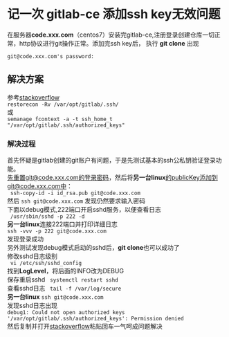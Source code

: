 # 记一次 gitlab-ce 添加ssh key无效问题
在服务器**code.xxx.com**（centos7）安装完gitlab-ce,注册登录创建仓库一切正常，http协议进行git操作正常。添加完ssh key后，
执行 **git clone** 
出现 
```
git@code.xxx.com's password:
```
## 解决方案
参考[stackoverflow](https://stackoverflow.com/questions/20440096/google-cloud-engine-permission-denied-publickey-gssapi-keyex-gssapi-with-mic/26204443#26204443)   
``` restorecon -Rv /var/opt/gitlab/.ssh/ ```  
或  
``` semanage fcontext -a -t ssh_home_t "/var/opt/gitlab/.ssh/authorized_keys" ```
### 解决过程

首先怀疑是gitlab创建的git账户有问题，于是先测试基本的ssh公私钥验证登录功能。  
先重置git@code.xxx.com的登录密码，然后将**另一台linux**的publicKey添加到git@code.xxx.com中：  
``` ssh-copy-id -i id_rsa.pub git@code.xxx.com```  
然后 ` ssh git@code.xxx.com `  发现仍然要求输入密码  
下面以debug模式,222端口开启sshd服务，以便查看日志  
``` /usr/sbin/sshd -p 222 -d```  
**另一台linux**连接222端口并打印详细日志  
```ssh -vvv -p 222 git@code.xxx.com```  
发现登录成功  
另外测试发现debug模式启动的sshd后，**git clone**也可以成功了  
修改sshd日志级别  
``` vi /etc/ssh/sshd_config```  
找到**LogLevel**，将后面的INFO改为DEBUG  
保存重启sshd ``` systemctl restart sshd```   
查看sshd日志 ``` tail -f /var/log/secure```  
**另一台linux** ``` ssh git@code.xxx.com ```   
发现sshd日志出现  
``` debug1: Could not open authorized keys '/var/opt/gitlab/.ssh/authorized_keys': Permission denied ```  
然后复制并打开[stackoverflow](https://stackoverflow.com)粘贴回车一气呵成问题解决
